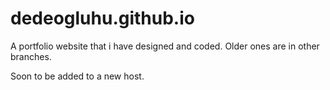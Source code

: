 # dedeogluhu.github.io

A portfolio website that i have designed and coded. Older ones are in other branches.


Soon to be added to a new host.
